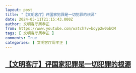```yaml
---
layout: post
title: "【文明客厅】评国家犯罪是一切犯罪的根源"
date: 2024-05-11T21:15:43.000Z
author: 文明客厅周孝正
from: https://www.youtube.com/watch?v=boyp2w0obCM
tags: [ 文明客厅周孝正 ]
comments: True
categories: [ 文明客厅周孝正 ]
---
```

<!--1715462143000-->
[【文明客厅】评国家犯罪是一切犯罪的根源](https://www.youtube.com/watch?v=boyp2w0obCM)
------

<div>

</div>
